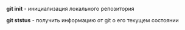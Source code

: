 **git init** - инициализация локального репозитория

**git ststus** - получить информацию от git о его текущем состоянии
